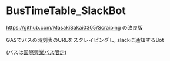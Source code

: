 # BusTimeTable_SlackBot

https://github.com/MasakiSakai0305/Scraiping の改良版

GASでバスの時刻表のURLをスクレイピングし, slackに通知するBot

(バスは[国際興業バス限定](https://5931bus.com/))
